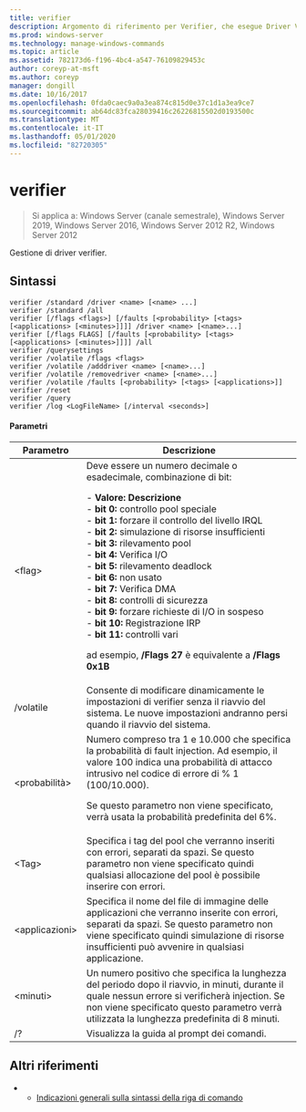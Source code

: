 ```yaml
---
title: verifier
description: Argomento di riferimento per Verifier, che esegue Driver Verifier Manager.
ms.prod: windows-server
ms.technology: manage-windows-commands
ms.topic: article
ms.assetid: 782173d6-f196-4bc4-a547-76109829453c
author: coreyp-at-msft
ms.author: coreyp
manager: dongill
ms.date: 10/16/2017
ms.openlocfilehash: 0fda0caec9a0a3ea874c815d0e37c1d1a3ea9ce7
ms.sourcegitcommit: ab64dc83fca28039416c26226815502d0193500c
ms.translationtype: MT
ms.contentlocale: it-IT
ms.lasthandoff: 05/01/2020
ms.locfileid: "82720305"
---
```

# <a name="verifier"></a>verifier

> Si applica a: Windows Server (canale semestrale), Windows Server 2019, Windows Server 2016, Windows Server 2012 R2, Windows Server 2012

Gestione di driver verifier.  

## <a name="syntax"></a>Sintassi  
```  
verifier /standard /driver <name> [<name> ...]  
verifier /standard /all  
verifier [/flags <flags>] [/faults [<probability> [<tags> [<applications> [<minutes>]]]] /driver <name> [<name>...]  
verifier [/flags FLAGS] [/faults [<probability> [<tags> [<applications> [<minutes>]]]] /all  
verifier /querysettings  
verifier /volatile /flags <flags>  
verifier /volatile /adddriver <name> [<name>...]  
verifier /volatile /removedriver <name> [<name>...]  
verifier /volatile /faults [<probability> [<tags> [<applications>]]  
verifier /reset  
verifier /query  
verifier /log <LogFileName> [/interval <seconds>]  
```  
#### <a name="parameters"></a>Parametri  
|Parametro|Descrizione|  
|-------|--------|  
|\<flag>|Deve essere un numero decimale o esadecimale, combinazione di bit:<p>-   **Valore: Descrizione**<br />-   **bit 0:** controllo pool speciale<br />-   **bit 1:** forzare il controllo del livello IRQL<br />-   **bit 2:** simulazione di risorse insufficienti<br />-   **bit 3:** rilevamento pool<br />-   **bit 4:** Verifica I/O<br />-   **bit 5:** rilevamento deadlock<br />-   **bit 6:** non usato<br />-   **bit 7:** Verifica DMA<br />-   **bit 8:** controlli di sicurezza<br />-   **bit 9:** forzare richieste di I/O in sospeso<br />-   **bit 10:** Registrazione IRP<br />-   **bit 11:** controlli vari<p>ad esempio, **/Flags 27** è equivalente a **/Flags 0x1B**|  
|/volatile|Consente di modificare dinamicamente le impostazioni di verifier senza il riavvio del sistema. Le nuove impostazioni andranno persi quando il riavvio del sistema.|  
|\<probabilità>|Numero compreso tra 1 e 10.000 che specifica la probabilità di fault injection. Ad esempio, il valore 100 indica una probabilità di attacco intrusivo nel codice di errore di % 1 (100/10.000).<p>Se questo parametro non viene specificato, verrà usata la probabilità predefinita del 6%.|  
|\<Tag>|Specifica i tag del pool che verranno inseriti con errori, separati da spazi. Se questo parametro non viene specificato quindi qualsiasi allocazione del pool è possibile inserire con errori.|  
|\<applicazioni>|Specifica il nome del file di immagine delle applicazioni che verranno inserite con errori, separati da spazi. Se questo parametro non viene specificato quindi simulazione di risorse insufficienti può avvenire in qualsiasi applicazione.|  
|\<minuti>|Un numero positivo che specifica la lunghezza del periodo dopo il riavvio, in minuti, durante il quale nessun errore si verificherà injection. Se non viene specificato questo parametro verrà utilizzata la lunghezza predefinita di 8 minuti.|  
|/?|Visualizza la guida al prompt dei comandi.|  

## <a name="additional-references"></a>Altri riferimenti  
-   - [Indicazioni generali sulla sintassi della riga di comando](command-line-syntax-key.md)  